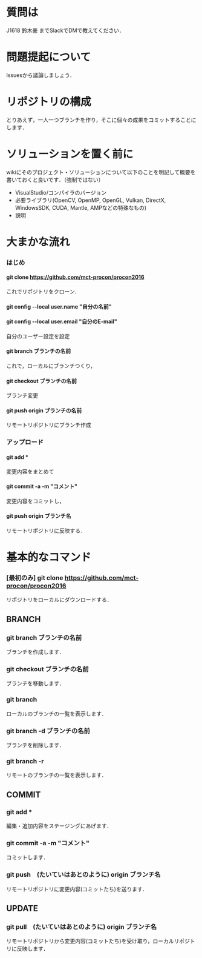 # 質問は  
 J1618 鈴木豪 までSlackでDMで教えてください．  
# 問題提起について  
 Issuesから議論しましょう．  
# リポジトリの構成
 とりあえず，一人一つブランチを作り，そこに個々の成果をコミットすることにします．
# ソリューションを置く前に
 wikiにそのプロジェクト・ソリューションについて以下のことを明記して概要を書いておくと良いです．（強制ではない） 
 * VisualStudio/コンパイラのバージョン
 * 必要ライブラリ(OpenCV, OpenMP, OpenGL, Vulkan, DirectX, WindowsSDK, CUDA, Mantle, AMPなどの特殊なもの)
 * 説明 
 
# 大まかな流れ
### はじめ
#### git clone https://github.com/mct-procon/procon2016
 これでリポジトリをクローン．
#### git config --local user.name "自分の名前"
#### git config --local user.email "自分のE-mail"
 自分のユーザー設定を設定  
#### git branch ブランチの名前
 これで，ローカルにブランチつくり，
#### git checkout ブランチの名前
 ブランチ変更  
#### git push origin ブランチの名前
 リモートリポジトリにブランチ作成  
### アップロード
#### git add *
 変更内容をまとめて
#### git commit -a -m "コメント"
 変更内容をコミットし，
#### git push origin ブランチ名
 リモートリポジトリに反映する．
# 基本的なコマンド
### [最初のみ] git clone https://github.com/mct-procon/procon2016
 リポジトリをローカルにダウンロードする． 
## BRANCH
### git branch ブランチの名前
 ブランチを作成します． 
### git checkout ブランチの名前
 ブランチを移動します． 
### git branch
 ローカルのブランチの一覧を表示します． 
### git branch -d ブランチの名前
 ブランチを削除します． 
### git branch -r
 リモートのブランチの一覧を表示します．
## COMMIT
### git add *
 編集・追加内容をステージングにあげます．
### git commit -a -m "コメント"
 コミットします．
### git push　(たいていはあとのように) origin ブランチ名
 リモートリポジトリに変更内容(コミットたち)を送ります． 
## UPDATE
### git pull　(たいていはあとのように) origin ブランチ名
 リモートリポジトリから変更内容(コミットたち)を受け取り，ローカルリポジトリに反映します．
